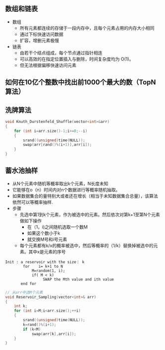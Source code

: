 

## 数组和链表

- 数组
  - 所有元素都连续的存储于一段内存中，且每个元素占用的内存大小相同
  - 通过下标快速访问数据
  - 扩容，增删元素极慢
- 链表
  - 由若干个结点组成，每个节点通过指针相连
  - 可以高效的在指定位置插入与删除，时间复杂度均为 O(1)。
  - 但无法根据偏移快速访问元素


## 如何在10亿个整数中找出前1000个最大的数（TopN算法）


## 洗牌算法

```cpp
void Knuth_Durstenfeld_Shuffle(vector<int>&arr)
{
	for (int i=arr.size()-1;i>=0;--i)
	{
		srand((unsigned)time(NULL));
		swap(arr[rand()%(i+1)],arr[i]);
	}
} 
```

## 蓄水池抽样

- 从N个元素中随机等概率取出k个元素，N长度未知
- 它能够在o（n）时间内对n个数据进行等概率随机抽取。 
- 如果数据集合的量特别大或者还在增长（相当于未知数据集合总量），该算法依然可以等概率抽样.
- 步骤
  - 先选中第1到k个元素，作为被选中的元素。然后依次对第k+1至第N个元素做如下操作
    - 在（1，i)之间随机选取一个数M
    - 如果这个数小于k
    - 就交换M号和i号元素
  - 每个元素都有k/x的概率被选中，然后等概率的（1/k）替换掉被选中的元素。其中x是元素的序号


```
Init : a reservoir with the size： k  
        for    i= k+1 to N  
            M=random(1, i);  
            if( M < k)  
                 SWAP the Mth value and ith value  
       end for 
```
```cpp
// 从arr中选M个元素
void Reservoir_Sampling(vector<int>& arr)
{
	int k;
	for (int i=M;i<arr.size();++i)
	{
		srand((unsigned)time(NULL));
		k=rand()%(i+1);
		if (k<M)
			swap(arr[k],arr[i]); 
	}
}
```